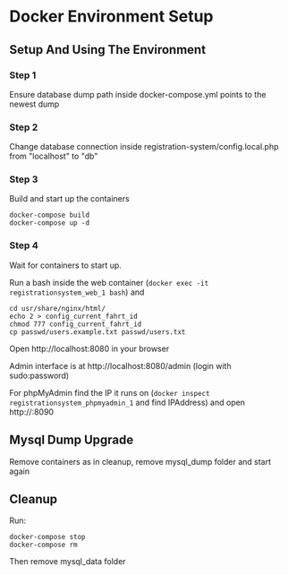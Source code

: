 # Docker Environment Setup

## Setup And Using The Environment

### Step 1
Ensure database dump path inside docker-compose.yml points to the newest dump

### Step 2
Change database connection inside
registration-system/config.local.php
from "localhost" to "db"

### Step 3
Build and start up the containers
```
docker-compose build
docker-compose up -d
```

### Step 4
Wait for containers to start up.

Run a bash inside the web container (`docker exec -it registrationsystem_web_1 bash`) and
```
cd usr/share/nginx/html/
echo 2 > config_current_fahrt_id
chmod 777 config_current_fahrt_id 
cp passwd/users.example.txt passwd/users.txt
```

Open http://localhost:8080 in your browser

Admin interface is at http://localhost:8080/admin (login with sudo:password)

For phpMyAdmin find the IP it runs on (`docker inspect registrationsystem_phpmyadmin_1` and find IPAddress) and open
http://<ip>:8090

## Mysql Dump Upgrade
Remove containers as in cleanup, remove mysql_dump folder and start again

## Cleanup
Run:
```
docker-compose stop
docker-compose rm
```
Then remove mysql_data folder

